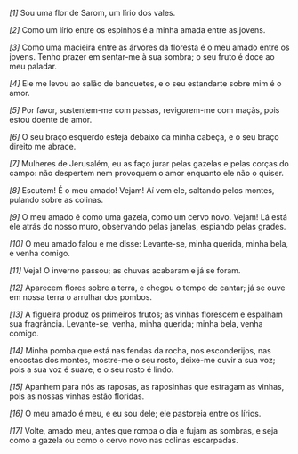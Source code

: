 *[1]* Sou uma flor de Sarom, um lírio dos vales.

*[2]* Como um lírio entre os espinhos é a minha amada entre as jovens.

*[3]* Como uma macieira entre as árvores da floresta é o meu amado entre os jovens. Tenho prazer em sentar-me à sua sombra; o seu fruto é doce ao meu paladar.

*[4]* Ele me levou ao salão de banquetes, e o seu estandarte sobre mim é o amor.

*[5]* Por favor, sustentem-me com passas, revigorem-me com maçãs, pois estou doente de amor.

*[6]* O seu braço esquerdo esteja debaixo da minha cabeça, e o seu braço direito me abrace.

*[7]* Mulheres de Jerusalém, eu as faço jurar pelas gazelas e pelas corças do campo: não despertem nem provoquem o amor enquanto ele não o quiser.

*[8]* Escutem! É o meu amado! Vejam! Aí vem ele, saltando pelos montes, pulando sobre as colinas.

*[9]* O meu amado é como uma gazela, como um cervo novo. Vejam! Lá está ele atrás do nosso muro, observando pelas janelas, espiando pelas grades.

*[10]* O meu amado falou e me disse: Levante-se, minha querida, minha bela, e venha comigo.

*[11]* Veja! O inverno passou; as chuvas acabaram e já se foram.

*[12]* Aparecem flores sobre a terra, e chegou o tempo de cantar; já se ouve em nossa terra o arrulhar dos pombos.

*[13]* A figueira produz os primeiros frutos; as vinhas florescem e espalham sua fragrância. Levante-se, venha, minha querida; minha bela, venha comigo.

*[14]* Minha pomba que está nas fendas da rocha, nos esconderijos, nas encostas dos montes, mostre-me o seu rosto, deixe-me ouvir a sua voz; pois a sua voz é suave, e o seu rosto é lindo.

*[15]* Apanhem para nós as raposas, as raposinhas que estragam as vinhas, pois as nossas vinhas estão floridas.

*[16]* O meu amado é meu, e eu sou dele; ele pastoreia entre os lírios.

*[17]* Volte, amado meu, antes que rompa o dia e fujam as sombras, e seja como a gazela ou como o cervo novo nas colinas escarpadas.

